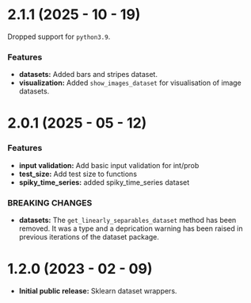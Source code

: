 
# 2.1.1 (2025 - 10 - 19)

Dropped support for `python3.9`.

### Features

* **datasets:** Added bars and stripes dataset.
* **visualization:** Added `show_images_dataset` for visualisation of image datasets.


# 2.0.1 (2025 - 05 - 12)

### Features

* **input validation:** Add basic input validation for int/prob
* **test_size:** Add test size to functions
* **spiky_time_series:** added spiky_time_series dataset

### BREAKING CHANGES

* **datasets:** The `get_linearly_separables_dataset` method has been
removed. It was a type and a deprication warning has been raised in
previous iterations of the dataset package.


# 1.2.0 (2023 - 02 - 09)

* **Initial public release:** Sklearn dataset wrappers.